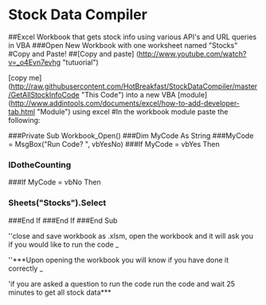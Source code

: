 # Stock Data Compiler
##Excel Workbook that gets stock info using various API's and URL queries in VBA
###Open New Workbook with one worksheet named "Stocks"
#Copy and Paste! 
##[Copy and paste]  (http://www.youtube.com/watch?v=_o4Evn7evhg "tutuorial")

[the code]:(StockDataCompiler/README.md)
[copy me]       (http://raw.githubusercontent.com/HotBreakfast/StockDataCompiler/master/GetAllStockInfoCode "This Code") into a new VBA [module]  (http://www.addintools.com/documents/excel/how-to-add-developer-tab.html "Module") using excel
#In the workbook module paste the following:

###Private Sub Workbook_Open()
###Dim MyCode As String
###MyCode = MsgBox("Run Code? ", vbYesNo)
###If MyCode = vbYes Then
###        IDotheCounting
###If MyCode = vbNo Then
###        Sheets("Stocks").Select
###End If
###End If
###End Sub

''close and save workbook as .xlsm, open the workbook and it will ask you if you would like to run the code _
<P/>''***Upon opening the workbook you will know if you have done it correctly _ </P>
<P/>'if you are asked a question to run the code run the code and wait 25 minutes to get all stock data***</P>
